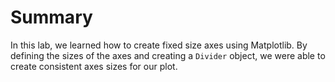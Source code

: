 # Summary

In this lab, we learned how to create fixed size axes using Matplotlib. By defining the sizes of the axes and creating a `Divider` object, we were able to create consistent axes sizes for our plot.
